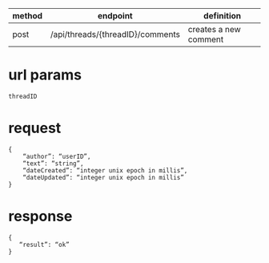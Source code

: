 method | endpoint | definition | 
-------| -------- | ---------- |
post   | /api/threads/{threadID}/comments| creates a new comment

# url params
`threadID`

# request
```
{
    “author”: “userID”,
    “text”: “string”,
    “dateCreated”: “integer unix epoch in millis”,
    “dateUpdated”: “integer unix epoch in millis”
}
```

# response
```
{
   “result”: “ok”
}
```